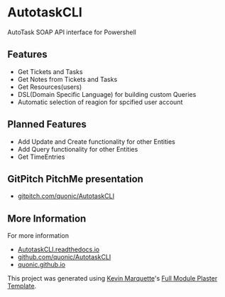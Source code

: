 # AutotaskCLI

AutoTask SOAP API interface for Powershell

## Features

* Get Tickets and Tasks
* Get Notes from Tickets and Tasks
* Get Resources(users)
* DSL(Domain Specific Language) for building custom Queries
* Automatic selection of reagion for spcified user account

## Planned Features

* Add Update and Create functionality for other Entities
* Add Query functionality for other Entities
* Get TimeEntries

## GitPitch PitchMe presentation

* [gitpitch.com/quonic/AutotaskCLI](https://gitpitch.com/quonic/AutotaskCLI)

<!--
## Getting Started

Install from the PSGallery and Import the module

    Install-Module AutotaskCLI
    Import-Module AutotaskCLI
-->

## More Information

For more information

* [AutotaskCLI.readthedocs.io](http://AutotaskCLI.readthedocs.io)
* [github.com/quonic/AutotaskCLI](https://github.com/quonic/AutotaskCLI)
* [quonic.github.io](https://quonic.github.io)


This project was generated using [Kevin Marquette](http://kevinmarquette.github.io)'s [Full Module Plaster Template](https://github.com/KevinMarquette/PlasterTemplates/tree/master/FullModuleTemplate).
